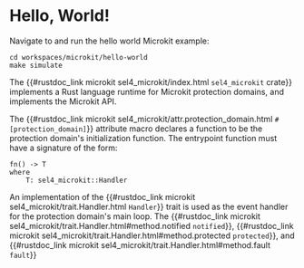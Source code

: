 <!--
    Copyright 2024, Colias Group, LLC

    SPDX-License-Identifier: CC-BY-SA-4.0
-->

# Hello, World!

Navigate to and run the hello world Microkit example:

```
cd workspaces/microkit/hello-world
make simulate
```

The {{#rustdoc_link microkit sel4_microkit/index.html `sel4_microkit` crate}} implements a Rust language runtime for Microkit protection domains, and implements the Microkit API.

The {{#rustdoc_link microkit sel4_microkit/attr.protection_domain.html `#[protection_domain]`}} attribute macro declares a function to be the protection domain's initialization function.
The entrypoint function must have a signature of the form:

```rust,ignore
fn() -> T
where
    T: sel4_microkit::Handler
```

An implementation of the {{#rustdoc_link microkit sel4_microkit/trait.Handler.html `Handler`}} trait is used as the event handler for the protection domain's main loop.
The
{{#rustdoc_link microkit sel4_microkit/trait.Handler.html#method.notified `notified`}},
{{#rustdoc_link microkit sel4_microkit/trait.Handler.html#method.protected `protected`}},
and
{{#rustdoc_link microkit sel4_microkit/trait.Handler.html#method.fault `fault`}}